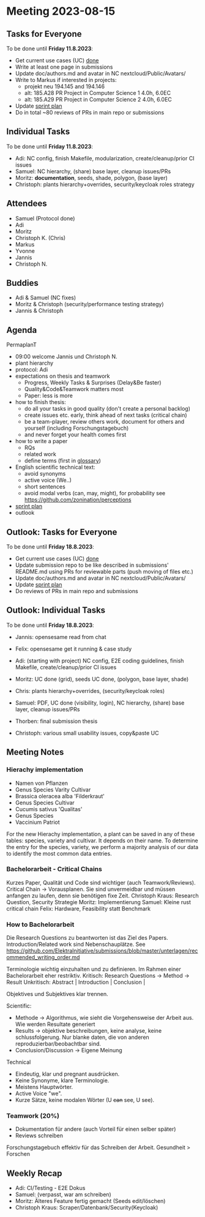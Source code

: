 # Meeting 2023-08-15

## Tasks for Everyone

To be done until **Friday 11.8.2023**:

- Get current use cases (UC) [done](../usecases/README.md)
- Write at least one page in submissions
- Update doc/authors.md and avatar in NC nextcloud/Public/Avatars/
- Write to Markus if interested in projects:
  - projekt neu 194.145 and 194.146
  - alt: 185.A28 PR Project in Computer Science 1 4.0h, 6.0EC
  - alt: 185.A29 PR Project in Computer Science 2 4.0h, 6.0EC
- Update [sprint plan](https://github.com/orgs/ElektraInitiative/projects/4/)
- Do in total ~80 reviews of PRs in main repo or submissions

## Individual Tasks

To be done until **Friday 11.8.2023**:

- Adi: NC config, finish Makefile, modularization, create/cleanup/prior CI issues
- Samuel: NC hierarchy, (share) base layer, cleanup issues/PRs
- Moritz: **documentation**, seeds, shade, polygon, (base layer)
- Christoph: plants hierarchy+overrides, security/keycloak roles strategy

## Attendees

- Samuel (Protocol done)
- Adi
- Moritz
- Christoph K. (Chris)
- Markus
- Yvonne
- Jannis
- Christoph N.

## Buddies

- Adi & Samuel (NC fixes)
- Moritz & Christoph (security/performance testing strategy)
- Jannis & Christoph

## Agenda

PermaplanT

- 09:00 welcome Jannis und Christoph N.
- plant hierarchy
- protocol: Adi
- expectations on thesis and teamwork
  - Progress, Weekly Tasks & Surprises (Delay&Be faster)
  - Quality&Code&Teamwork matters most
  - Paper: less is more
- how to finish thesis:
  - do all your tasks in good quality (don't create a personal backlog)
  - create issues etc. early, think ahead of next tasks (critical chain)
  - be a team-player, review others work, document for others and yourself (including Forschungstagebuch)
  - and never forget your health comes first
- how to write a paper
  - RQs
  - related work
  - define terms (first in [glossary](https://github.com/ElektraInitiative/PermaplanT/blob/master/doc/architecture/12glossary.md))
- English scientific technical text:
  - avoid synonyms
  - active voice (We..)
  - short sentences
  - avoid modal verbs (can, may, might), for probability see https://github.com/zonination/perceptions
- [sprint plan](https://github.com/orgs/ElektraInitiative/projects/4/)
- outlook

## Outlook: Tasks for Everyone

To be done until **Friday 18.8.2023**:

- Get current use cases (UC) [done](../usecases/README.md)
- Update submission repo to be like described in submissions' README.md using PRs for reviewable parts (push moving of files etc.)
- Update doc/authors.md and avatar in NC nextcloud/Public/Avatars/
- Update [sprint plan](https://github.com/orgs/ElektraInitiative/projects/4/)
- Do reviews of PRs in main repo and submissions

## Outlook: Individual Tasks

To be done until **Friday 18.8.2023**:

- Jannis: opensesame read from chat
- Felix: opensesame get it running & case study
- Adi: (starting with project) NC config, E2E coding guidelines, finish Makefile, create/cleanup/prior CI issues
- Moritz: UC done (grid), seeds UC done, (polygon, base layer, shade)
- Chris: plants hierarchy+overrides, (security/keycloak roles)
- Samuel: PDF, UC done (visibility, login), NC hierarchy, (share) base layer, cleanup issues/PRs
- Thorben: final submission thesis

- Christoph: various small usability issues, copy&paste UC

## Meeting Notes

### Hierachy implementation

- Namen von Pflanzen
- Genus Species Varity Cultivar
- Brassica oleracea alba 'Filderkraut'
- Genus Species Cultivar
- Cucumis sativus 'Qualitas'
- Genus Species
- Vaccinium Patriot

For the new Hierachy implementation, a plant can be saved in any of these tables: species, variety and cultivar.
It depends on their name.
To determine the entry for the species, variety, we perform a majority analysis of our data to identify the most common data entries.

### Bachelorarbeit - Critical Chains

Kurzes Paper, Qualität und Code sind wichtiger (auch Teamwork/Reviews).
Critical Chain -> Vorausplanen. Sie sind unvermeidbar und müssen anfangen zu laufen, denn sie benötigen fixe Zeit.
Christoph Kraus: Research Question, Security Strategie
Moritz: Implementierung
Samuel: Kleine rust critical chain
Felix: Hardware, Feasibility statt Benchmark

### How to Bachelorarbeit

Die Research Questions zu beantworten ist das Ziel des Papers. Introduction/Related work sind Nebenschauplätze.
See https://github.com/ElektraInitiative/submissions/blob/master/unterlagen/recommended_writing_order.md

Terminologie wichtig einzuhalten und zu definieren. Im Rahmen einer Bachelorarbeit eher restriktiv.
Kritisch: Research Questions -> Method -> Result
Unkritisch: Abstract | Introduction | Conclusion |

Objektives und Subjektives klar trennen.

Scientific:

- Methode -> Algorithmus, wie sieht die Vorgehensweise der Arbeit aus. Wie werden Resultate generiert
- Results -> objektive beschreibungen, keine analyse, keine schlussfolgerung. Nur blanke daten, die von anderen reproduzierbar/beobachtbar sind.
- Conclusion/Discussion -> Eigene Meinung

Technical

- Eindeutig, klar und pregnant ausdrücken.
- Keine Synonyme, klare Terminologie.
- Meistens Hauptwörter.
- Active Voice "we".
- Kurze Sätze, keine modalen Wörter (U ~~can~~ see, U see).

### Teamwork (20%)

- Dokumentation für andere (auch Vorteil für einen selber später)
- Reviews schreiben

Forschungstagebuch effektiv für das Schreiben der Arbeit.
Gesundheit > Forschen

## Weekly Recap

- Adi: CI/Testing - E2E Dokus
- Samuel: (verpasst, war am schreiben)
- Moritz: Älteres Feature fertig gemacht (Seeds edit/löschen)
- Christoph Kraus: Scraper/Datenbank/Security(Keycloak)
